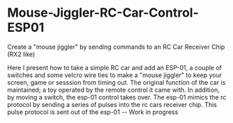 # Mouse-Jiggler-RC-Car-Control-ESP01
Create a "mouse jiggler" by sending commands to an RC Car Receiver Chip (RX2 like)


Here I present how to take a simple RC car and add an ESP-01, a couple of switches and some velcro wire ties to make a "mouse jiggler" to keep your screen, game or sesssion from timing out.  The original function of the car is maintained; a toy operated by the remote control it came with.  In addition, by moving a switch, the esp-01 control takes over.  The esp-01 mimics the rc protocol by sending a series of pulses into the rc cars receiver chip.  This pulse protocol is sent out of the esp-01  -- Work in progress
